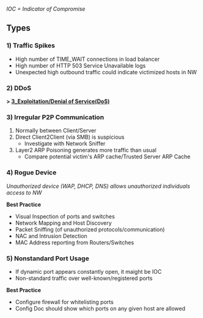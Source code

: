 *IOC = Indicator of Compromise*

## Types
### 1) Traffic Spikes
- High number of TIME_WAIT connections in load balancer
- High number of HTTP 503 Service Unavailable logs
- Unexpected high outbound traffic could indicate victimized hosts in NW

### 2) DDoS

**> [3_Exploitation/Denial of Service(DoS)](https://github.com/p-arrow/Red-Blue-Guide/blob/main/3_Exploitation/Denial%20of%20Service%20(DoS).md)**

### 3) Irregular P2P Communication
1. Normally between Client/Server
2. Direct Client2Client (via SMB) is suspicious
   - Investigate with Network Sniffer
3. Layer2 ARP Poisoning generates more traffic than usual
   - Compare potential victim's ARP cache/Trusted Server ARP Cache 

### 4) Rogue Device

*Unauthorized device (WAP, DHCP, DNS) allows unauthorized individuals access to NW*

**Best Practice**
- Visual Inspection of ports and switches
- Network Mapping and Host Discovery
- Packet Sniffing (of unauthorized protocols/communication)
- NAC and Intrusion Detection
- MAC Address reporting from Routers/Switches

### 5) Nonstandard Port Usage
- If dynamic port appears constantly open, it maight be IOC
- Non-standard traffic over well-known/registered ports

**Best Practice**
- Configure firewall for whitelisting ports
- Config Doc should show which ports on any given host are allowed

